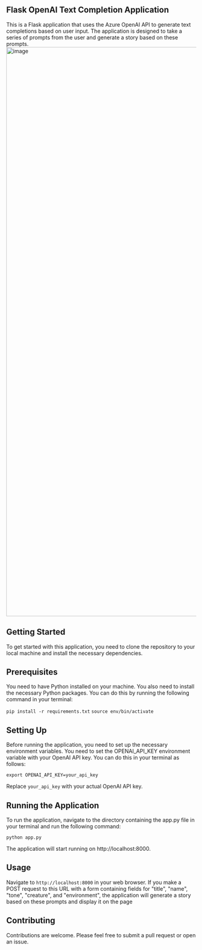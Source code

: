 ## Flask OpenAI Text Completion Application
This is a Flask application that uses the Azure OpenAI API to generate text completions based on user input. The application is designed to take a series of prompts from the user and generate a story based on these prompts.
<img width="1505" alt="image" src="https://github.com/suhailnepal/azureopenai/assets/16771552/3bc54888-973c-4696-a508-66eb2726a682">

## Getting Started
To get started with this application, you need to clone the repository to your local machine and install the necessary dependencies.

## Prerequisites
You need to have Python installed on your machine. You also need to install the necessary Python packages. You can do this by running the following command in your terminal:

`pip install -r requirements.txt`
`source env/bin/activate`

## Setting Up
Before running the application, you need to set up the necessary environment variables. You need to set the OPENAI_API_KEY environment variable with your OpenAI API key. You can do this in your terminal as follows:

`export OPENAI_API_KEY=your_api_key`

Replace `your_api_key` with your actual OpenAI API key.

## Running the Application
To run the application, navigate to the directory containing the app.py file in your terminal and run the following command:

`python app.py`

The application will start running on http://localhost:8000.

## Usage
Navigate to `http://localhost:8000` in your web browser. If you make a POST request to this URL with a form containing fields for "title", "name", "tone", "creature", and "environment", the application will generate a story based on these prompts and display it on the page

## Contributing
Contributions are welcome. Please feel free to submit a pull request or open an issue.
